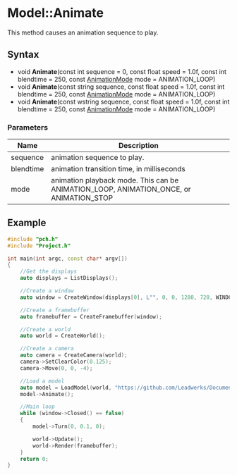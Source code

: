 # Model::Animate
This method causes an animation sequence to play.

## Syntax
* void **Animate**(const int sequence = 0, const float speed = 1.0f, const int blendtime = 250, const [AnimationMode](CPP_Model) mode = ANIMATION_LOOP)
* void **Animate**(const string sequence, const float speed = 1.0f, const int blendtime = 250, const [AnimationMode](CPP_Model) mode = ANIMATION_LOOP)
* void **Animate**(const wstring sequence, const float speed = 1.0f, const int blendtime = 250, const [AnimationMode](CPP_Model) mode = ANIMATION_LOOP)

### Parameters
| Name | Description |
| ------ | ------ |
| sequence | animation sequence to play. |
| blendtime | animation transition time, in milliseconds |
| mode | animation playback mode. This can be ANIMATION_LOOP, ANIMATION_ONCE, or ANIMATION_STOP |

## Example
```c++
#include "pch.h"
#include "Project.h"

int main(int argc, const char* argv[])
{
	//Get the displays
	auto displays = ListDisplays();

	//Create a window
	auto window = CreateWindow(displays[0], L"", 0, 0, 1280, 720, WINDOW_CENTER | WINDOW_TITLEBAR);

	//Create a framebuffer
	auto framebuffer = CreateFramebuffer(window);

	//Create a world
	auto world = CreateWorld();

	//Create a camera
	auto camera = CreateCamera(world);
	camera->SetClearColor(0.125);
	camera->Move(0, 0, -4);

	//Load a model
	auto model = LoadModel(world, "https://github.com/Leadwerks/Documentation/raw/master/Assets/Models/Fox.glb");
	model->Animate();

	//Main loop
	while (window->Closed() == false)
	{
		model->Turn(0, 0.1, 0);

		world->Update();
		world->Render(framebuffer);
	}
	return 0;
}
```
